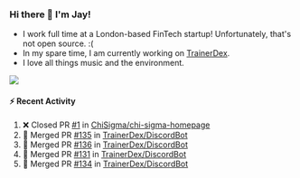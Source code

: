 ### Hi there 👋 I'm Jay!
* I work full time at a London-based FinTech startup! Unfortunately, that's not open source. :(
* In my spare time, I am currently working on [TrainerDex](https://www.github.com/TrainerDex).
* I love all things music and the environment.

[<img src="https://github-readme-stats.vercel.app/api/wakatime?username=TurnrDev&layout=compact&custom_title=Last 7 Days Language Breakdown" />](https://wakatime.com/@TurnrDev)  

#### :zap: Recent Activity
<!--START_SECTION:activity-->
1. ❌ Closed PR [#1](https://github.com/ChiSigma/chi-sigma-homepage/pull/1) in [ChiSigma/chi-sigma-homepage](https://github.com/ChiSigma/chi-sigma-homepage)
2. 🎉 Merged PR [#135](https://github.com/TrainerDex/DiscordBot/pull/135) in [TrainerDex/DiscordBot](https://github.com/TrainerDex/DiscordBot)
3. 🎉 Merged PR [#136](https://github.com/TrainerDex/DiscordBot/pull/136) in [TrainerDex/DiscordBot](https://github.com/TrainerDex/DiscordBot)
4. 🎉 Merged PR [#131](https://github.com/TrainerDex/DiscordBot/pull/131) in [TrainerDex/DiscordBot](https://github.com/TrainerDex/DiscordBot)
5. 🎉 Merged PR [#134](https://github.com/TrainerDex/DiscordBot/pull/134) in [TrainerDex/DiscordBot](https://github.com/TrainerDex/DiscordBot)
<!--END_SECTION:activity-->
